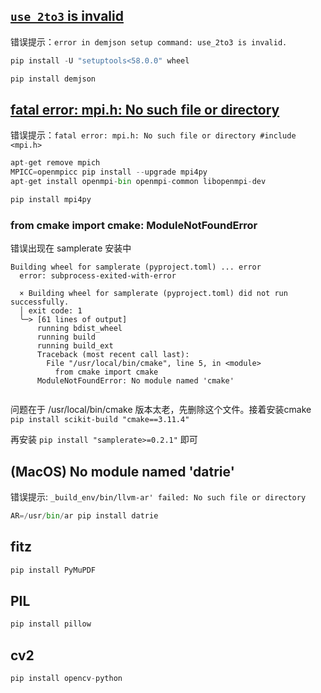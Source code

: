 ## [`use_2to3` is invalid](https://stackoverflow.com/questions/72414481/error-in-anyjson-setup-command-use-2to3-is-invalid)

错误提示：`error in demjson setup command: use_2to3 is invalid.`

```python
pip install -U "setuptools<58.0.0" wheel

pip install demjson
```

## [fatal error: mpi.h: No such file or directory](https://stackoverflow.com/questions/26920083/fatal-error-mpi-h-no-such-file-or-directory-include-mpi-h)

错误提示：`fatal error: mpi.h: No such file or directory #include <mpi.h>`

```python
apt-get remove mpich  
MPICC=openmpicc pip install --upgrade mpi4py
apt-get install openmpi-bin openmpi-common libopenmpi-dev

pip install mpi4py
```

### from cmake import cmake: ModuleNotFoundError

错误出现在 samplerate 安装中
```
Building wheel for samplerate (pyproject.toml) ... error
  error: subprocess-exited-with-error
  
  × Building wheel for samplerate (pyproject.toml) did not run successfully.
  │ exit code: 1
  ╰─> [61 lines of output]
      running bdist_wheel
      running build
      running build_ext
      Traceback (most recent call last):
        File "/usr/local/bin/cmake", line 5, in <module>
          from cmake import cmake
      ModuleNotFoundError: No module named 'cmake'


```
问题在于 /usr/local/bin/cmake 版本太老，先删除这个文件。接着安装cmake
`pip install scikit-build "cmake==3.11.4"`

再安装 `pip install "samplerate>=0.2.1"` 即可

## (MacOS) No module named 'datrie'

错误提示: `_build_env/bin/llvm-ar' failed: No such file or directory`

```python
AR=/usr/bin/ar pip install datrie
```

## fitz

```python
pip install PyMuPDF
```
## PIL

```python
pip install pillow
```

## cv2

```python
pip install opencv-python
```
